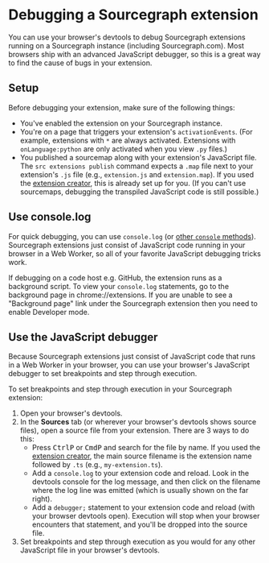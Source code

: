 # Debugging a Sourcegraph extension

You can use your browser's devtools to debug Sourcegraph extensions running on a Sourcegraph instance (including Sourcegraph.com). Most browsers ship with an advanced JavaScript debugger, so this is a great way to find the cause of bugs in your extension.

## Setup

Before debugging your extension, make sure of the following things:

- You've enabled the extension on your Sourcegraph instance.
- You're on a page that triggers your extension's `activationEvents`. (For example, extensions with `*` are always activated. Extensions with `onLanguage:python` are only activated when you view `.py` files.)
- You published a sourcemap along with your extension's JavaScript file. The `src extensions publish` command expects a `.map` file next to your extension's `.js` file (e.g., `extension.js` and `extension.map`). If you used the [extension creator](https://github.com/sourcegraph/create-extension), this is already set up for you. (If you can't use sourcemaps, debugging the transpiled JavaScript code is still possible.)

## Use console.log

For quick debugging, you can use `console.log` (or [other `console` methods](https://developer.mozilla.org/en-US/docs/Web/API/console)). Sourcegraph extensions just consist of JavaScript code running in your browser in a Web Worker, so all of your favorite JavaScript debugging tricks work.

If debugging on a code host e.g. GitHub, the extension runs as a background script. To view your `console.log` statements, go to the background page in chrome://extensions. If you are unable to see a "Background page" link under the Sourcegraph extension then you need to enable Developer mode.

## Use the JavaScript debugger

Because Sourcegraph extensions just consist of JavaScript code that runs in a Web Worker in your browser, you can use your browser's JavaScript debugger to set breakpoints and step through execution.

To set breakpoints and step through execution in your Sourcegraph extension:

1. Open your browser's devtools.
1. In the **Sources** tab (or wherever your browser's devtools shows source files), open a source file from your extension. There are 3 ways to do this:
   - Press <kbd>Ctrl</kbd><kbd>P</kbd> or <kbd>Cmd</kbd><kbd>P</kbd> and search for the file by name. If you used the [extension creator](https://github.com/sourcegraph/create-extension), the main source filename is the extension name followed by `.ts` (e.g., `my-extension.ts`).
   - Add a `console.log` to your extension code and reload. Look in the devtools console for the log message, and then click on the filename where the log line was emitted (which is usually shown on the far right).
   - Add a `debugger;` statement to your extension code and reload (with your browser devtools open). Execution will stop when your browser encounters that statement, and you'll be dropped into the source file.
1. Set breakpoints and step through execution as you would for any other JavaScript file in your browser's devtools.
